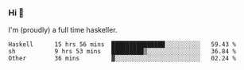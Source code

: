 ### Hi 👋

I'm (proudly) a full time haskeller.

<!--START_SECTION:waka-->

```text
Haskell      15 hrs 56 mins  ███████████████░░░░░░░░░░   59.43 %
sh           9 hrs 53 mins   █████████▒░░░░░░░░░░░░░░░   36.84 %
Other        36 mins         ▓░░░░░░░░░░░░░░░░░░░░░░░░   02.24 %
```

<!--END_SECTION:waka-->
